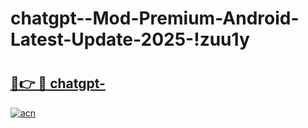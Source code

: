 # chatgpt--Mod-Premium-Android-Latest-Update-2025-!zuu1y

# <h2><a href="https://4wr4d4.esa.edu.pl?title=chatgpt-&ref=zuu1y">🔗👉 🔴 chatgpt-</a></h2>

[![acn](https://github.com/user-attachments/assets/0f9c940e-d8b0-45ae-aac7-cd30a18b3e1c)](https://4wr4d4.esa.edu.pl?title=chatgpt-&ref=zuu1y)

